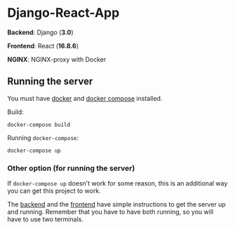 # Django-React-App

**Backend**: Django (**3.0**)

**Frontend**: React (**16.8.6**)

**NGINX**: NGINX-proxy with Docker

## Running the server

You must have [docker](https://www.docker.com/) and [docker compose](https://docs.docker.com/compose/) installed.

Build:

```
docker-compose build
```

Running `docker-compose`:

```
docker-compose up
```

### Other option (for running the server)

If `docker-compose up` doesn't work for some reason, this is an additional way you can get this project to work.

The [backend](https://github.com/endormi/django-react-app/tree/master/backend) and the [frontend](https://github.com/endormi/django-react-app/tree/master/frontend) have simple instructions to get the server up and running. Remember that you have to have both running, so you will have to use two terminals.

